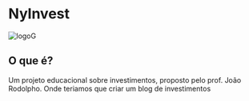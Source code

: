 # NyInvest
![logoG](https://github.com/user-attachments/assets/ecc286a7-3aac-43dc-a4f8-6361e024a3e3)
## O que é?
Um projeto educacional sobre investimentos, proposto pelo prof. João Rodolpho. Onde teriamos que criar um blog de investimentos
